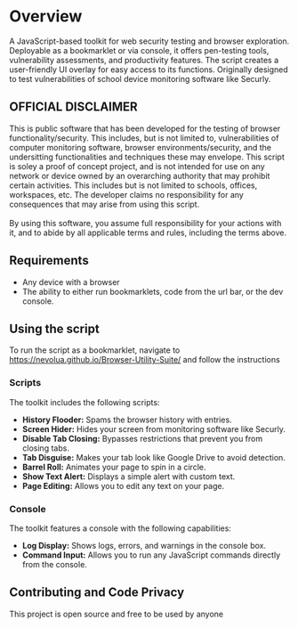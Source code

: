 # Overview

A JavaScript-based toolkit for web security testing and browser exploration. Deployable as a bookmarklet or via console, it offers pen-testing tools, vulnerability assessments, and productivity features. The script creates a user-friendly UI overlay for easy access to its functions. Originally designed to test vulnerabilities of school device monitoring software like Securly.

## OFFICIAL DISCLAIMER

This is public software that has been developed for the testing of browser functionality/security. This includes, but is not limited to, vulnerabilities of computer monitoring software, browser environments/security, and the undersitting functionalities and techniques these may envelope. This script is soley a proof of concept project, and is not intended for use on any network or device owned by an overarching authority that may prohibit certain activities. This includes but is not limited to schools, offices, workspaces, etc. The developer claims no responsibility for any consequences that may arise from using this script.<br><br>By using this software, you assume full responsibility for your actions with it, and to abide by all applicable terms and rules, including the terms above. 

## Requirements

- Any device with a browser
- The ability to either run bookmarklets, code from the url bar, or the dev console.

## Using the script

To run the script as a bookmarklet, navigate to https://nevolua.github.io/Browser-Utility-Suite/ and follow the instructions

### Scripts
The toolkit includes the following scripts:
- **History Flooder:** Spams the browser history with entries.
- **Screen Hider:** Hides your screen from monitoring software like Securly.
- **Disable Tab Closing:** Bypasses restrictions that prevent you from closing tabs.
- **Tab Disguise:** Makes your tab look like Google Drive to avoid detection.
- **Barrel Roll:** Animates your page to spin in a circle.
- **Show Text Alert:** Displays a simple alert with custom text.
- **Page Editing:** Allows you to edit any text on your page.

### Console
The toolkit features a console with the following capabilities:
- **Log Display:** Shows logs, errors, and warnings in the console box.
- **Command Input:** Allows you to run any JavaScript commands directly from the console.


## Contributing and Code Privacy

This project is open source and free to be used by anyone

